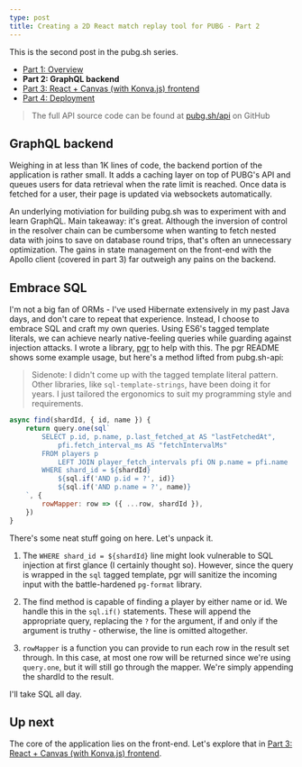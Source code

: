 ```yaml
---
type: post
title: Creating a 2D React match replay tool for PUBG - Part 2
---
```


This is the second post in the pubg.sh series.

- [Part 1: Overview](/posts/creating-a-2d-react-match-replay-tool-for-pubg-part-1)
- **Part 2: GraphQL backend**
- [Part 3: React + Canvas (with Konva.js) frontend](/posts/creating-a-2d-react-match-replay-tool-for-pubg-part-3)
- [Part 4: Deployment](/posts/creating-a-2d-react-match-replay-tool-for-pubg-part-4)

> The full API source code can be found at [pubg.sh/api](https://github.com/pubgsh/api) on GitHub

## GraphQL backend

Weighing in at less than 1K lines of code, the backend portion of the application is rather small. It adds a caching layer on top of PUBG's API and queues users for data retrieval when the rate limit is reached. Once data is fetched for a user, their page is updated via websockets automatically.

An underlying motiviation for building pubg.sh was to experiment with and learn GraphQL. Main takeaway: it's great. Although the inversion of control in the resolver chain can be cumbersome when wanting to fetch nested data with joins to save on database round trips, that's often an unnecessary optimization. The gains in state management on the front-end with the Apollo client (covered in part 3) far outweigh any pains on the backend.

## Embrace SQL

I'm not a big fan of ORMs - I've used Hibernate extensively in my past Java days, and don't care to repeat that experience. Instead, I choose to embrace SQL and craft my own queries. Using ES6's tagged template literals, we can achieve nearly native-feeling queries while guarding against injection attacks. I wrote a library, [pgr](https://github.com/apazzolini/pgr) to help with this. The pgr README shows some example usage, but here's a method lifted from pubg.sh-api:

> Sidenote: I didn't come up with the tagged template literal pattern. Other libraries, like `sql-template-strings`, have been doing it for years. I just tailored the ergonomics to suit my programming style and requirements.

```js
async find(shardId, { id, name }) {
    return query.one(sql`
        SELECT p.id, p.name, p.last_fetched_at AS "lastFetchedAt",
            pfi.fetch_interval_ms AS "fetchIntervalMs"
        FROM players p
            LEFT JOIN player_fetch_intervals pfi ON p.name = pfi.name
        WHERE shard_id = ${shardId}
            ${sql.if('AND p.id = ?', id)}
            ${sql.if('AND p.name = ?', name)}
    `, {
        rowMapper: row => ({ ...row, shardId }),
    })
}
```

There's some neat stuff going on here. Let's unpack it.

1. The `WHERE shard_id = ${shardId}` line might look vulnerable to SQL injection at first glance (I certainly thought so). However, since the query is wrapped in the `sql` tagged template, pgr will sanitize the incoming input with the battle-hardened `pg-format` library.

1. The find method is capable of finding a player by either name or id. We handle this in the `sql.if()` statements. These will append the appropriate query, replacing the `?` for the argument, if and only if the argument is truthy - otherwise, the line is omitted altogether.

1. `rowMapper` is a function you can provide to run each row in the result set through. In this case, at most one row will be returned since we're using `query.one`, but it will still go through the mapper. We're simply appending the shardId to the result.

I'll take SQL all day.

## Up next

The core of the application lies on the front-end. Let's explore that in [Part 3: React + Canvas (with Konva.js) frontend](/posts/creating-a-2d-react-match-replay-tool-for-pubg-part-3).
